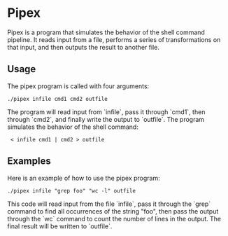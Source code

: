 <!DOCTYPE html>
<html lang="en">
<head>
	<meta charset="UTF-8">
	<meta name="viewport" content="width=device-width, initial-scale=1.0">
</head>
<body>
	<h1>Pipex</h1>
  <p>Pipex is a program that simulates the behavior of the shell command pipeline. It reads input from a file, performs a series of transformations on that input, and then outputs the result to another file.</p>

<h2>Usage</h2>

<p>The pipex program is called with four arguments:</p>

<pre><code>./pipex infile cmd1 cmd2 outfile
</code></pre>

<p>The program will read input from `infile`, pass it through `cmd1`, then through `cmd2`, and finally write the output to `outfile`. The program simulates the behavior of the shell command:</p>

<pre><code> &lt; infile cmd1 | cmd2 &gt; outfile
</code></pre>

<h2>Examples</h2>

<p>Here is an example of how to use the pipex program:</p>

<pre><code>./pipex infile "grep foo" "wc -l" outfile
</code></pre>

<p>This code will read input from the file `infile`, pass it through the `grep` command to find all occurrences of the string "foo", then pass the output through the `wc` command to count the number of lines in the output. The final result will be written to `outfile`.</p>

</body>
</html>
